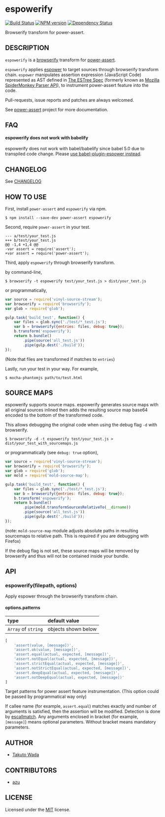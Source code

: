 espowerify
================================

[![Build Status](https://travis-ci.org/power-assert-js/espowerify.svg?branch=master)](https://travis-ci.org/power-assert-js/espowerify)
[![NPM version](https://badge.fury.io/js/espowerify.svg)](http://badge.fury.io/js/espowerify)
[![Dependency Status](https://gemnasium.com/power-assert-js/espowerify.svg)](https://gemnasium.com/power-assert-js/espowerify)

Browserify transform for power-assert.


DESCRIPTION
---------------------------------------
`espowerify` is a [browserify](http://browserify.org/) transform for [power-assert](http://github.com/power-assert-js/power-assert).

`espowerify` applies [espower](http://github.com/power-assert-js/espower) to target sources through browserify transform chain. `espower` manipulates assertion expression (JavaScript Code) represented as AST defined in [The ESTree Spec](https://github.com/estree/estree) (formerly known as [Mozilla SpiderMonkey Parser API](https://developer.mozilla.org/en-US/docs/SpiderMonkey/Parser_API)), to instrument power-assert feature into the code.

Pull-requests, issue reports and patches are always welcomed.

See [power-assert](http://github.com/power-assert-js/power-assert) project for more documentation.


FAQ
---------------------------------------

#### espowerify does not work with babelify

espowerify does not work with babel/babelify since babel 5.0 due to transpiled code change. Please [use babel-plugin-espower instead](https://github.com/power-assert-js/babel-plugin-espower#with-babelify).


CHANGELOG
---------------------------------------
See [CHANGELOG](https://github.com/power-assert-js/espowerify/blob/master/CHANGELOG.md)


HOW TO USE
---------------------------------------
First, install `power-assert` and `espowerify` via npm.

    $ npm install --save-dev power-assert espowerify

Second, require `power-assert` in your test.

    --- a/test/your_test.js
    +++ b/test/your_test.js
    @@ -1,4 +1,4 @@
    -var assert = require('assert');
    +var assert = require('power-assert');

Third, apply `espowerify` through browserify transform.

by command-line,

    $ browserify -t espowerify test/your_test.js > dist/your_test.js

or programmatically,

```javascript
var source = require('vinyl-source-stream');
var browserify = require('browserify');
var glob = require('glob');

gulp.task('build_test', function() {
    var files = glob.sync('./test/*_test.js');
    var b = browserify({entries: files, debug: true});
    b.transform('espowerify');
    return b.bundle()
        .pipe(source('all_test.js'))
        .pipe(gulp.dest('./build'));
});
```
(Note that files are transformed if matches to `entries`)

Lastly, run your test in your way. For example,

    $ mocha-phantomjs path/to/test.html


SOURCE MAPS
---------------------------------------

espowerify supports source maps. espowerify generates source maps with all original sources inlined then adds the resulting source map base64 encoded to the bottom of the transformed code.

This allows debugging the original code when using the debug flag `-d` with browserify.

    $ browserify -d -t espowerify test/your_test.js > dist/your_test_with_sourcemaps.js

or programmatically (see `debug: true` option),

```javascript
var source = require('vinyl-source-stream');
var browserify = require('browserify');
var glob = require('glob');
var mold = require('mold-source-map');

gulp.task('build_test', function() {
    var files = glob.sync('./test/*_test.js');
    var b = browserify({entries: files, debug: true});
    b.transform('espowerify');
    return b.bundle()
        .pipe(mold.transformSourcesRelativeTo(__dirname))
        .pipe(source('all_test.js'))
        .pipe(gulp.dest('./build'));
});
```
(note: `mold-source-map` module adjusts absolute paths in resulting sourcemaps to relative path. This is required if you are debugging with Firefox)

If the debug flag is not set, these source maps will be removed by browserify and thus will not be contained inside your bundle.


API
---------------------------------------

### espowerify(filepath, options)
Apply espower through the browserify transform chain.

#### options.patterns

| type                | default value       |
|:--------------------|:--------------------|
| `Array` of `string` | objects shown below |

```javascript
[
    'assert(value, [message])',
    'assert.ok(value, [message])',
    'assert.equal(actual, expected, [message])',
    'assert.notEqual(actual, expected, [message])',
    'assert.strictEqual(actual, expected, [message])',
    'assert.notStrictEqual(actual, expected, [message])',
    'assert.deepEqual(actual, expected, [message])',
    'assert.notDeepEqual(actual, expected, [message])'
]
```

Target patterns for power assert feature instrumentation.
(This option could be passed by programmatical way only)

If callee name (for example, `assert.equal`) matches exactly and number of arguments is satisfied, then the assertion will be modified.
Detection is done by [escallmatch](http://github.com/twada/escallmatch). Any arguments enclosed in bracket (for example, `[message]`) means optional parameters. Without bracket means mandatory parameters.


AUTHOR
---------------------------------------
* [Takuto Wada](http://github.com/twada)


CONTRIBUTORS
---------------------------------------
* [azu](https://github.com/azu)


LICENSE
---------------------------------------
Licensed under the [MIT](https://github.com/power-assert-js/espowerify/blob/master/MIT-LICENSE.txt) license.

